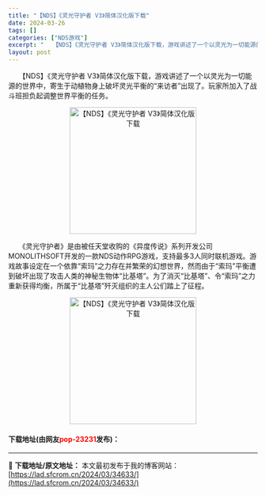 ```yaml
---
title: "【NDS】《灵光守护者 V3》简体汉化版下载"
date: 2024-03-26
tags: []
categories: ["NDS游戏"]
excerpt: "　　【NDS】《灵光守护者 V3》简体汉化版下载，游戏讲述了一个以灵光为一切能源的世界中，寄生于动植物身上破坏灵光平衡的&ldquo;来访者&rdquo;出现了。玩家所加入了战斗班担负起调整世界平衡的任务。 　　《灵光守护者》是由被任天堂收购的《异度传说》系列开发公司MONOLITHSOFT开发的一&hellip;"
layout: post
---
```


 <p>　　【NDS】《灵光守护者 V3》简体汉化版下载，游戏讲述了一个以灵光为一切能源的世界中，寄生于动植物身上破坏灵光平衡的&ldquo;来访者&rdquo;出现了。玩家所加入了战斗班担负起调整世界平衡的任务。</p> <p align="center"><img align="" border="0" src="https://lad.sfcrom.cn/wp-content/uploads/2024/03/20240326_66022bdb25b5e.jpg" width="256" alt="【NDS】《灵光守护者 V3》简体汉化版下载" /></p> <p>　　《灵光守护者》是由被任天堂收购的《异度传说》系列开发公司MONOLITHSOFT开发的一款NDS动作RPG游戏，支持最多3人同时联机游戏。游戏故事设定在一个依靠&ldquo;索玛&rdquo;之力存在并繁荣的幻想世界，然而由于&ldquo;索玛&rdquo;平衡遭到破坏出现了攻击人类的神秘生物体&ldquo;比基塔&rdquo;。为了消灭&ldquo;比基塔&rdquo;、令&ldquo;索玛&rdquo;之力重新获得均衡，所属于&ldquo;比基塔&rdquo;歼灭组织的主人公们踏上了征程。</p> <p align="center"><img align="" border="0" src="https://lad.sfcrom.cn/wp-content/uploads/2024/03/20240326_66022bdba0f04.jpg" width="256" alt="【NDS】《灵光守护者 V3》简体汉化版下载" /></p> <p><h4>下载地址(由网友<font color="red">pop-23231</font>发布)：</h4></p> 

---
📖 **下载地址/原文地址：** 本文最初发布于我的博客网站：[https://lad.sfcrom.cn/2024/03/34633/](https://lad.sfcrom.cn/2024/03/34633/)
